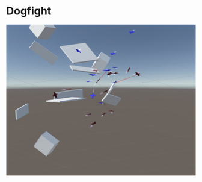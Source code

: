 # Dogfight

![alt text](https://raw.githubusercontent.com/Talhasarac/Dogfight/master/Annotation%202019-05-11%20224702.png)
